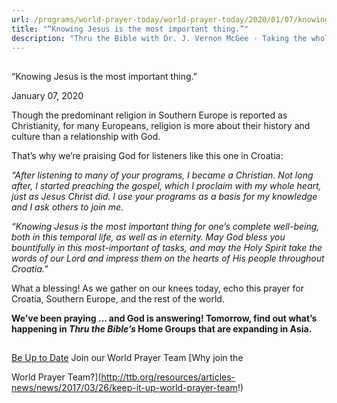 ```yaml
---
url: /programs/world-prayer-today/world-prayer-today/2020/01/07/knowing-jesus-is-the-most-important-thing-
title: "“Knowing Jesus is the most important thing.”"
description: "Thru the Bible with Dr. J. Vernon McGee - Taking the whole Word to the whole world"
---
```







## 
 “Knowing Jesus is the most important thing.”


January 07, 2020




Though the predominant religion in Southern Europe is reported as Christianity, for many Europeans, religion is more about their history and culture than a relationship with God. 


That’s why we’re praising God for listeners like this one in Croatia:


*“After listening to many of your programs, I became a Christian. Not long after, I started preaching the gospel, which I proclaim with my whole heart, just as Jesus Christ did. I use your programs as a basis for my knowledge and I ask others to join me.* 


*“Knowing Jesus is the most important thing for one’s complete well-being, both in this temporal life, as well as in eternity. May God bless you bountifully in this most-important of tasks, and may the Holy Spirit take the words of our Lord and impress them on the hearts of His people throughout Croatia.”*


What a blessing! As we gather on our knees today, echo this prayer for Croatia, Southern Europe, and the rest of the world. 


**We’ve been praying … and God is answering! Tomorrow, find out what’s happening in *Thru the Bible’s* Home Groups that are expanding in Asia.**







## 




[Be Up to Date](http://feeds.feedburner.com/WorldPrayerToday "World Prayer Today RSS Feed")
Join our World Prayer Team
[Why join the  

World Prayer Team?](http://ttb.org/resources/articles-news/news/2017/03/26/keep-it-up-world-prayer-team!)




